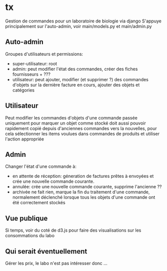 tx
==

Gestion de commandes pour un laboratoire de biologie via django
S'appuye principalement sur l'auto-admin, voir main/models.py et main/admin.py

Auto-admin
----------

Groupes d'utilisateurs et permissions:
 - super-utilisateur: root
 - admin: peut modifier l'état des commandes, créer des fiches fournisseurs + ???
 - utilisateur: peut ajouter, modifier (et supprimer ?) des commandes d'objets sur la dernière facture en cours, ajouter des objets et catégories

Utilisateur
-----------

Peut modifier les commandes d'objets d'une commande passée uniquement pour marquer un objet comme stocké
doit aussi pouvoir rapidement copié depuis d'anciennes commandes vers la nouvelles, pour cela sélectionner les items voulues dans commandes de produits et utiliser l'action appropriée

Admin
-----

Changer l'état d'une commande à:
 - en attente de réception:     géneration de factures prêtes à envoyées et crée une nouvelle commande courante.
 - annulée:                     crée une nouvelle commande courante, supprime l'ancienne ??
 - archivée                     ne fait rien, marque la fin du traitement d'une commande, normalement déclenché lorsque tous les objets d'une commande ont été correctement stockés

Vue publique
------------

Si temps, voir du coté de d3.js pour faire des visualisations sur les consommations du labo

Qui serait éventuellement
-------------------------

Gérer les prix, le labo n'est pas intéresser donc ...

